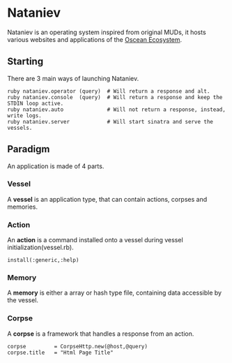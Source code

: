 # Nataniev

Nataniev is an operating system inspired from original MUDs, it hosts various websites and applications of the [Oscean Ecosystem](http://wiki.xxiivv.com/Nataniev).

## Starting

There are 3 main ways of launching Nataniev.

```
ruby nataniev.operator (query)  # Will return a response and alt.
ruby nataniev.console  (query)  # Will return a response and keep the STDIN loop active.
ruby nataniev.auto              # Will not return a response, instead, write logs.
ruby nataniev.server            # Will start sinatra and serve the vessels.
```
## Paradigm

An application is made of 4 parts.

### Vessel

A **vessel** is an application type, that can contain actions, corpses and memories.

### Action

An **action** is a command installed onto a vessel during vessel initialization(vessel.rb).

```
install(:generic,:help)
```

### Memory

A **memory** is either a array or hash type file, containing data accessible by the vessel.

### Corpse

A **corpse** is a framework that handles a response from an action.

```
corpse         = CorpseHttp.new(@host,@query)
corpse.title   = "Html Page Title"
```